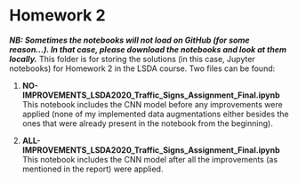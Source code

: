 # Homework 2  
**_NB: Sometimes the notebooks will not load on GitHub (for some reason...). In that case, please download the notebooks and look at them locally._**
This folder is for storing the solutions (in this case, Jupyter notebooks) for Homework 2 in the LSDA course. Two files can be found:  
1. **NO-IMPROVEMENTS_LSDA2020_Traffic_Signs_Assignment_Final.ipynb**  
This notebook includes the CNN model before any improvements were applied (none of my implemented data augmentations either besides the 
ones that were already present in the notebook from the beginning).

2. **ALL-IMPROVEMENTS_LSDA2020_Traffic_Signs_Assignment_Final.ipynb**  
This notebook includes the CNN model after all the improvements (as mentioned in the report) were applied.
